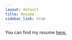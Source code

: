 ```yaml
---
layout: default
title: Resume
sidebar_link: true
---
```



You can find my resume [here.](resume.pdf) 